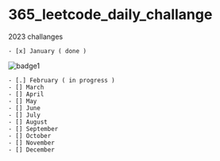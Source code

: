 # 365_leetcode_daily_challange


2023 challanges

    - [x] January ( done )


![badge1](https://leetcode.com/static/images/badges/2023/gif/2023-01.gif)


    - [.] February ( in progress )
    - [] March 
    - [] April
    - [] May
    - [] June 
    - [] July
    - [] August 
    - [] September 
    - [] October
    - [] November
    - [] December
